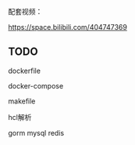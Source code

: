 

配套视频：

<https://space.bilibili.com/404747369>


## TODO


dockerfile

docker-compose

makefile

hcl解析

gorm mysql redis



